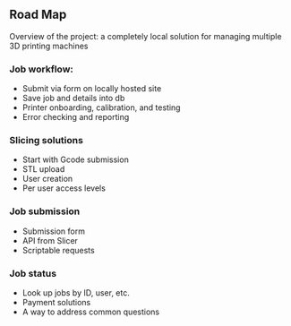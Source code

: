 ## Road Map

Overview of the project: a completely local solution for managing multiple 3D printing machines

### Job workflow:

* Submit via form on locally hosted site
* Save job and details into db
* Printer onboarding, calibration, and testing
* Error checking and reporting

### Slicing solutions
* Start with Gcode submission
* STL upload
* User creation
* Per user access levels
### Job submission
* Submission form
* API from Slicer
* Scriptable requests
### Job status
* Look up jobs by ID, user, etc.
* Payment solutions
* A way to address common questions
